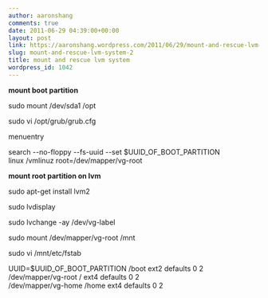 ```yaml
---
author: aaronshang
comments: true
date: 2011-06-29 04:39:00+00:00
layout: post
link: https://aaronshang.wordpress.com/2011/06/29/mount-and-rescue-lvm-system-2/
slug: mount-and-rescue-lvm-system-2
title: mount and rescue lvm system
wordpress_id: 1042
---
```


  
  
  
**mount boot partition**  
  
sudo mount /dev/sda1 /opt  
  
sudo vi /opt/grub/grub.cfg  
  
menuentry  
  
search --no-floppy --fs-uuid --set $UUID_OF_BOOT_PARTITION  
linux /vmlinuz root=/dev/mapper/vg-root  
  
  
  
  
**mount root partition on lvm**  
   
sudo apt-get install lvm2  
  
sudo lvdisplay  
  
sudo lvchange -ay /dev/vg-label  
  
sudo mount /dev/mapper/vg-root /mnt  
  
sudo vi /mnt/etc/fstab  
  
UUID=$UUID_OF_BOOT_PARTITION /boot ext2 defaults 0 2  
 /dev/mapper/vg-root / ext4 defaults 0 2  
/dev/mapper/vg-home /home ext4 defaults 0 2  
  

